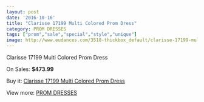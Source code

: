 ```yaml
---
layout: post
date: '2016-10-16'
title: "Clarisse 17199 Multi Colored Prom Dress"
category: PROM DRESSES
tags: ["prom","sale","special","style","unique"]
image: http://www.eudances.com/3518-thickbox_default/clarisse-17199-multi-colored-prom-dress.jpg
---
```

Clarisse 17199 Multi Colored Prom Dress

On Sales: **$473.99**
<a href="https://www.eudances.com/en/prom-dresses/1181-clarisse-17199-multi-colored-prom-dress.html"><amp-img layout="responsive" width="600" height="600" src="//www.eudances.com/3518-thickbox_default/clarisse-17199-multi-colored-prom-dress.jpg" alt="Clarisse 17199 Multi Colored Prom Dress 0" /></a>
<a href="https://www.eudances.com/en/prom-dresses/1181-clarisse-17199-multi-colored-prom-dress.html"><amp-img layout="responsive" width="600" height="600" src="//www.eudances.com/3519-thickbox_default/clarisse-17199-multi-colored-prom-dress.jpg" alt="Clarisse 17199 Multi Colored Prom Dress 1" /></a>

Buy it: [Clarisse 17199 Multi Colored Prom Dress](https://www.eudances.com/en/prom-dresses/1181-clarisse-17199-multi-colored-prom-dress.html "Clarisse 17199 Multi Colored Prom Dress")

View more: [PROM DRESSES](https://www.eudances.com/en/13-prom-dresses "PROM DRESSES")